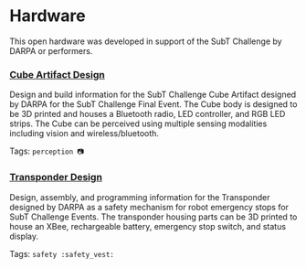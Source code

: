 # Hardware

This open hardware was developed in support of the SubT Challenge by DARPA or performers.

### [Cube Artifact Design](https://bitbucket.org/subtchallenge/cube_artifact_design)

Design and build information for the SubT Challenge Cube Artifact designed by DARPA for the SubT Challenge Final Event. 
The Cube body is designed to be 3D printed and houses a Bluetooth radio, LED controller, and RGB LED strips.
The Cube can be perceived using multiple sensing modalities including vision and wireless/bluetooth.

Tags: `perception 📷`

### [Transponder Design](https://bitbucket.org/subtchallenge/transponder_design)

Design, assembly, and programming information for the Transponder designed by DARPA as a safety mechanism for robot emergency stops for SubT Challenge Events. 
The transponder housing parts can be 3D printed to house an XBee, rechargeable battery, emergency stop switch, and status display.

Tags: `safety :safety_vest:`
